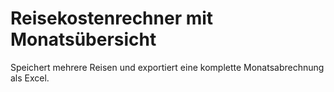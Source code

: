 # Reisekostenrechner mit Monatsübersicht

Speichert mehrere Reisen und exportiert eine komplette Monatsabrechnung als Excel.